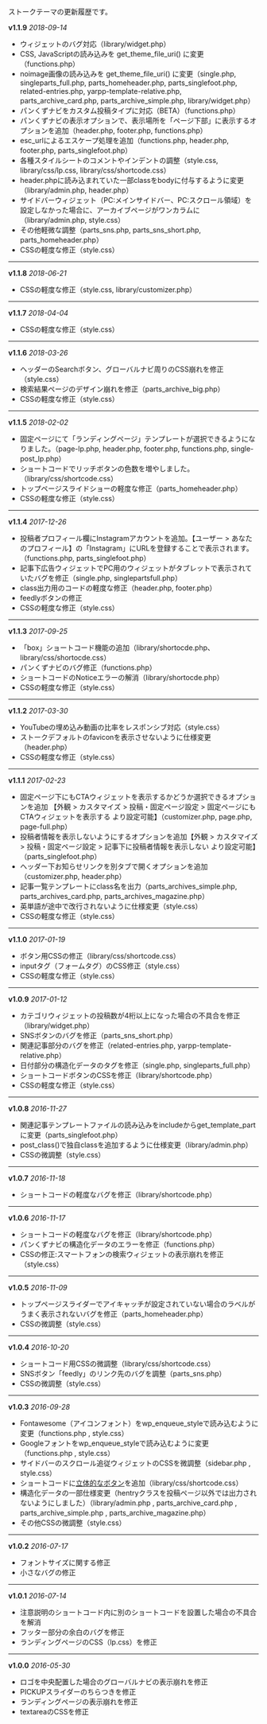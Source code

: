 ストークテーマの更新履歴です。

**v1.1.9**
*2018-09-14*

- ウィジェットのバグ対応（library/widget.php）
- CSS, JavaScriptの読み込みを get_theme_file_uri() に変更（functions.php）
- noimage画像の読み込みを get_theme_file_uri() に変更（single.php, singleparts_full.php, parts_homeheader.php, parts_singlefoot.php, related-entries.php, yarpp-template-relative.php, parts_archive_card.php, parts_archive_simple.php, library/widget.php）
- パンくずナビをカスタム投稿タイプに対応（BETA）（functions.php）
- パンくずナビの表示オプションで、表示場所を「ページ下部」に表示するオプションを追加（header.php, footer.php, functions.php）
- esc_urlによるエスケープ処理を追加（functions.php, header.php, footer.php, parts_singlefoot.php）
- 各種スタイルシートのコメントやインデントの調整（style.css, library/css/lp.css, library/css/shortcode.css）
- header.phpに読み込まれていた一部classをbodyに付与するように変更（library/admin.php, header.php）
- サイドバーウィジェット（PC:メインサイドバー、PC:スクロール領域）を設定しなかった場合に、アーカイブページがワンカラムに（library/admin.php, style.css）
- その他軽微な調整（parts_sns.php, parts_sns_short.php, parts_homeheader.php）
- CSSの軽度な修正（style.css）

*******************************************************************

**v1.1.8**
*2018-06-21*

- CSSの軽度な修正（style.css, library/customizer.php）

*******************************************************************

**v1.1.7**
*2018-04-04*

- CSSの軽度な修正（style.css）

*******************************************************************

**v1.1.6**
*2018-03-26*

- ヘッダーのSearchボタン、グローバルナビ周りのCSS崩れを修正（style.css）
- 検索結果ページのデザイン崩れを修正（parts_archive_big.php）
- CSSの軽度な修正（style.css）

*******************************************************************

**v1.1.5**
*2018-02-02*

- 固定ページにて「ランディングページ」テンプレートが選択できるようになりました。（page-lp.php, header.php, footer.php, functions.php, single-post_lp.php）
- ショートコードでリッチボタンの色数を増やしました。（library/css/shortcode.css）
- トップページスライドショーの軽度な修正（parts_homeheader.php）
- CSSの軽度な修正（style.css）

*******************************************************************

**v1.1.4**
*2017-12-26*

- 投稿者プロフィール欄にInstagramアカウントを追加。【ユーザー > あなたのプロフィール】の「Instagram」にURLを登録することで表示されます。（functions.php, parts_singlefoot.php）
- 記事下広告ウィジェットでPC用のウィジェットがタブレットで表示されていたバグを修正（single.php, singlepartsfull.php）
- class出力用のコードの軽度な修正（header.php, footer.php）
- feedlyボタンの修正
- CSSの軽度な修正（style.css）

*******************************************************************

**v1.1.3**
*2017-09-25*

- 「box」ショートコード機能の追加（library/shortocde.php、library/css/shortocde.css）
- パンくずナビのバグ修正（functions.php）
- ショートコードのNoticeエラーの解消（library/shortocde.php）
- CSSの軽度な修正（style.css）

*******************************************************************


**v1.1.2**
*2017-03-30*

- YouTubeの埋め込み動画の比率をレスポンシブ対応（style.css）
- ストークデフォルトのfaviconを表示させないように仕様変更（header.php）
- CSSの軽度な修正（style.css）

*******************************************************************

**v1.1.1**
*2017-02-23*

- 固定ページ下にもCTAウィジェットを表示するかどうか選択できるオプションを追加 【外観 > カスタマイズ > 投稿・固定ページ設定 > 固定ページにもCTAウィジェットを表示する より設定可能】（customizer.php, page.php, page-full.php）
- 投稿者情報を表示しないようにするオプションを追加【外観 > カスタマイズ > 投稿・固定ページ設定 > 記事下に投稿者情報を表示しない より設定可能】（parts_singlefoot.php）
- ヘッダー下お知らせリンクを別タブで開くオプションを追加（customizer.php, header.php）
- 記事一覧テンプレートにclass名を出力（parts_archives_simple.php, parts_archives_card.php, parts_archives_magazine.php）
- 英単語が途中で改行されないように仕様変更（style.css）
- CSSの軽度な修正（style.css）

*******************************************************************

**v1.1.0**
*2017-01-19*

- ボタン用CSSの修正（library/css/shortcode.css）
- inputタグ（フォームタグ）のCSS修正（style.css）
- CSSの軽度な修正（style.css）

*******************************************************************

**v1.0.9**
*2017-01-12*

- カテゴリウィジェットの投稿数が4桁以上になった場合の不具合を修正（library/widget.php）
- SNSボタンのバグを修正（parts_sns_short.php）
- 関連記事部分のバグを修正（related-entries.php, yarpp-template-relative.php）
- 日付部分の構造化データのタグを修正（single.php, singleparts_full.php）
- ショートコードボタンのCSSを修正（library/shortcode.php）
- CSSの軽度な修正（style.css）

*******************************************************************

**v1.0.8**
*2016-11-27*

- 関連記事テンプレートファイルの読み込みをincludeからget_template_partに変更（parts_singlefoot.php）
- post_class()で独自classを追加するように仕様変更（library/admin.php）
- CSSの微調整（style.css）

*******************************************************************

**v1.0.7**
*2016-11-18*

- ショートコードの軽度なバグを修正（library/shortcode.php）

*******************************************************************

**v1.0.6**
*2016-11-17*

- ショートコードの軽度なバグを修正（library/shortcode.php）
- パンくずナビの構造化データのエラーを修正（functions.php）
- CSSの修正:スマートフォンの検索ウィジェットの表示崩れを修正（style.css）

*******************************************************************

**v1.0.5**
*2016-11-09*

- トップページスライダーでアイキャッチが設定されていない場合のラベルがうまく表示されないバグを修正（parts_homeheader.php）
- CSSの微調整（style.css）

*******************************************************************

**v1.0.4**
*2016-10-20*

- ショートコード用CSSの微調整（library/css/shortcode.css）
- SNSボタン「feedly」のリンク先のバグを調整（parts_sns.php）
- CSSの微調整（style.css）

*******************************************************************

**v1.0.3**
*2016-09-28*

- Fontawesome（アイコンフォント）をwp_enqueue_styleで読み込むように変更（functions.php , style.css）
- Googleフォントをwp_enqueue_styleで読み込むように変更（functions.php , style.css）
- サイドバーのスクロール追従ウィジェットのCSSを微調整（sidebar.php , style.css）
- ショートコードに[立体的なボタン](https://open-cage.com/stork/document/shortcode/#i-5)を追加（library/css/shortcode.css）
- 構造化データの一部仕様変更（hentryクラスを投稿ページ以外では出力されないようにしました）（library/admin.php , parts_archive_card.php , parts_archive_simple.php , parts_archive_magazine.php）
- その他CSSの微調整（style.css）

*******************************************************************

**v1.0.2**
*2016-07-17*

- フォントサイズに関する修正
- 小さなバグの修正

*******************************************************************

**v1.0.1**
*2016-07-14*

- 注意説明のショートコード内に別のショートコードを設置した場合の不具合を解消
- フッター部分の余白のバグを修正
- ランディングページのCSS（lp.css）を修正

*******************************************************************

**v1.0.0**
*2016-05-30*

- ロゴを中央配置した場合のグローバルナビの表示崩れを修正
- PICKUPスライダーのちらつきを修正
- ランディングページの表示崩れを修正
- textareaのCSSを修正